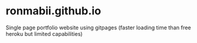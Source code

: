 # ronmabii.github.io

Single page portfolio website using gitpages (faster loading time than free heroku but limited capabilities)
